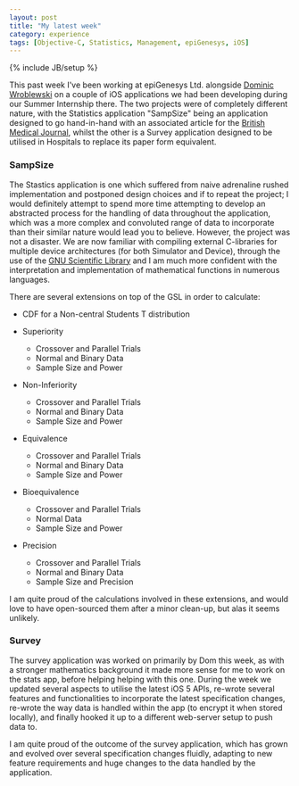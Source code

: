 ```yaml
---
layout: post
title: "My latest week"
category: experience
tags: [Objective-C, Statistics, Management, epiGenesys, iOS]
---
```

{% include JB/setup %}

This past week I've been working at epiGenesys Ltd. alongside [Dominic Wroblewski](http://domness.github.com "Dom's Blog") on a couple of iOS applications we had been developing during our Summer Internship there. The two projects were of completely different nature, with the Statistics application "SampSize" being an application designed to go hand-in-hand with an associated article for the [British Medical Journal](http://www.bmj.com/), whilst the other is a Survey application designed to be utilised in Hospitals to replace its paper form equivalent.

### SampSize

The Stastics application is one which suffered from naive adrenaline rushed implementation and postponed design choices and if to repeat the project; I would definitely attempt to spend more time attempting to develop an abstracted process for the handling of data throughout the application, which was a more complex and convoluted range of data to incorporate than their similar nature would lead you to believe. However, the project was not a disaster. We are now familiar with compiling external C-libraries for multiple device architectures (for both Simulator and Device), through the use of the [GNU Scientific Library](http://www.gnu.org/software/gsl/) and I am much more confident with the interpretation and implementation of mathematical functions in numerous languages.

There are several extensions on top of the GSL in order to calculate:

- CDF for a Non-central Students T distribution

- Superiority
  - Crossover and Parallel Trials
  - Normal and Binary Data
  - Sample Size and Power
- Non-Inferiority
  - Crossover and Parallel Trials
  - Normal and Binary Data
  - Sample Size and Power
- Equivalence
  - Crossover and Parallel Trials
  - Normal and Binary Data
  - Sample Size and Power
- Bioequivalence
  - Crossover and Parallel Trials
  - Normal Data
  - Sample Size and Power
- Precision
  - Crossover and Parallel Trials
  - Normal and Binary Data
  - Sample Size and Precision

I am quite proud of the calculations involved in these extensions, and would love to have open-sourced them after a minor clean-up, but alas it seems unlikely.

### Survey

The survey application was worked on primarily by Dom this week, as with a stronger mathematics background it made more sense for me to work on the stats app, before helping helping with this one. During the week we updated several aspects to utilise the latest iOS 5 APIs, re-wrote several features and functionalities to incorporate the latest specification changes, re-wrote the way data is handled within the app (to encrypt it when stored locally), and finally hooked it up to a different web-server setup to push data to.

I am quite proud of the outcome of the survey application, which has grown and evolved over several specification changes fluidly, adapting to new feature requirements and huge changes to the data handled by the application.
